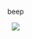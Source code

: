 <p align="center">
beep
</p>
<div align="center">
  <img src="https://i.postimg.cc/GtNdxRjM/tumblr-36daadd5bcd49c1e8b4b35ebe55bcc69-7f8e778d-1280-2.png"  />
</div>
